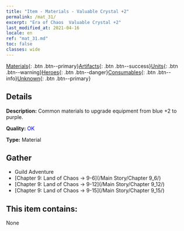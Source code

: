 ```yaml
---
title: "Item - Materials - Valuable Crystal +2"
permalink: /mat_31/
excerpt: "Era of Chaos  Valuable Crystal +2"
last_modified_at: 2021-04-16
locale: en
ref: "mat_31.md"
toc: false
classes: wide
---
```

 [Materials](/Items/){: .btn .btn--primary}[Artifacts](/Items/Artifacts/){: .btn .btn--success}[Units](/Items/Units/){: .btn .btn--warning}[Heroes](/Items/Heroes/){: .btn .btn--danger}[Consumables](/Items/Consumables/){: .btn .btn--info}[Unknown](/Items/Unknown/){: .btn .btn--primary}

## Details
 **Description:** Common materials to upgrade equipment from blue +2 to purple.

 **Quality:** <span style="color: #0000CD">OK</span>

 **Type:** Material

## Gather

*    Guild Adventure 
*    [Chapter 9: Land of Chaos -> 9-6](/Main Story/Chapter 9_6/) 
*    [Chapter 9: Land of Chaos -> 9-12](/Main Story/Chapter 9_12/) 
*    [Chapter 9: Land of Chaos -> 9-15](/Main Story/Chapter 9_15/) 

## This item contains:

  None

